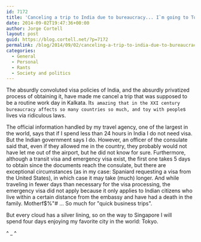 ```yaml
---
id: 7172
title: 'Canceling a trip to India due to bureaucracy... I`m going to Tokyo'
date: 2014-09-02T19:47:36+00:00
author: Jorge Cortell
layout: post
guid: https://blog.cortell.net/?p=7172
permalink: /blog/2014/09/02/canceling-a-trip-to-india-due-to-bureaucracy-im-going-to-tokyo/
categories:
  - General
  - Personal
  - Rants
  - Society and politics
---
```

The absurdly convoluted visa policies of India, and the absurdly privatized process of obtaining it, have made me cancel a trip that was supposed to be a routine work day in Kalkata. It`s amazing that in the XXI century bureaucracy affects so many countries so much, and toy with people`s lives via ridiculous laws.

The official information handled by my travel agency, one of the largest in the world, says that if I spend less than 24 hours in India I do not need visa. But the Indian government says I do. However, an officer of the consulate said that, even if they allowed me in the country, they probably would not have let me out of the airport, but he did not know for sure. Furthermore, although a transit visa and emergency visa exist, the first one takes 5 days to obtain since the documents reach the consulate, but there are exceptional circumstances (as in my case: Spaniard requesting a visa from the United States), in which case it may take (much) longer. And while traveling in fewer days than necessary for the visa processing, the emergency visa did not apply because it only applies to Indian citizens who live within a certain distance from the embassy and have had a death in the family. Motherf$%"# ... So much for "quick business trips".

But every cloud has a silver lining, so on the way to Singapore I will spend four days enjoying my favorite city in the world: Tokyo.

^ _ ^